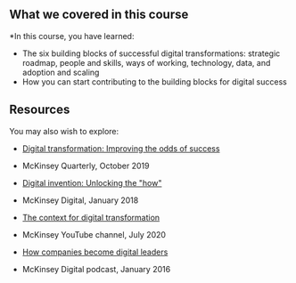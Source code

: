 ## What we covered in this course

*In this course, you have learned:

+ The six building blocks of successful digital transformations: strategic roadmap, people and skills, ways of working, technology, data, and adoption and scaling
+ How you can start contributing to the building blocks for digital success

## Resources
You may also wish to explore:

+ [Digital transformation: Improving the odds of success](https://www.mckinsey.com/capabilities/mckinsey-digital/our-insights/digital-transformation-improving-the-odds-of-success)
+ McKinsey Quarterly, October 2019

+ [Digital invention: Unlocking the "how"](https://www.mckinsey.com/~/media/McKinsey/Business%20Functions/McKinsey%20Digital/Our%20Insights/Digital%20Reinvention%20Unlocking%20the%20how/Digital-Reinvention_Unlocking-the-how.ashx)
+ McKinsey Digital, January 2018

+ [The context for digital transformation﻿](https://www.youtube.com/watch?v=EiUkZ-YB-0k)
+ McKinsey YouTube channel, July 2020

+ [How companies become digital leaders](https://www.mckinsey.com/industries/technology-media-and-telecommunications/our-insights/how-companies-become-digital-leaders)
+ McKinsey Digital podcast, January 2016

